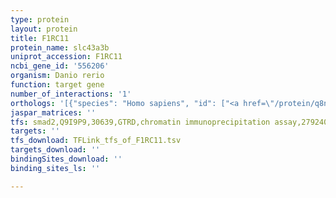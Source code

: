 ```yaml
---
type: protein
layout: protein
title: F1RC11
protein_name: slc43a3b
uniprot_accession: F1RC11
ncbi_gene_id: '556206'
organism: Danio rerio
function: target gene
number_of_interactions: '1'
orthologs: '[{"species": "Homo sapiens", "id": ["<a href=\"/protein/q8nbi5\">Q8NBI5</a>"]}, {"species": "Mus musculus", "id": ["<a href=\"/protein/a2avz9\">A2AVZ9</a>"]}, {"species": "Rattus norvegicus", "id": ["<a href=\"/protein/d4a832\">D4A832</a>"]}, {"species": "Saccharomyces cerevisiae", "id": ["<a href=\"/protein/q04991\">Q04991</a>"]}]'
jaspar_matrices: ''
tfs: smad2,Q9I9P9,30639,GTRD,chromatin immunoprecipitation assay,27924024%5Buid%5D,No
targets: ''
tfs_download: TFLink_tfs_of_F1RC11.tsv
targets_download: ''
bindingSites_download: ''
binding_sites_ls: ''

---
```

